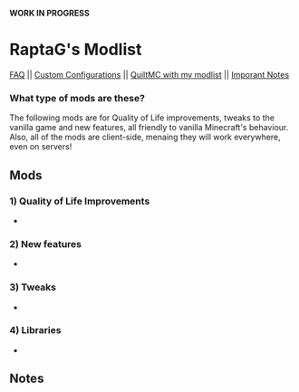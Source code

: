 **WORK IN PROGRESS**

# RaptaG's Modlist

[FAQ](https://github.com/RaptaG/Modlist/wiki/FAQ/) || [Custom Configurations](https://github.com/RaptaG/Modlist/wiki/Mods-and-custom-configurations) || [QuiltMC with my modlist](https://github.com/RaptaG/Modlist/wiki/The-QuiltMC-situation) || [Imporant Notes](https://github.com/RaptaG/Modlist#notes)

### What type of mods are these?

The following mods are for Quality of Life improvements, tweaks to the vanilla game and new features, all friendly to vanilla Minecraft's behaviour. Also, all of the mods are client-side, menaing they will work everywhere, even on servers!

## Mods


### 1) Quality of Life Improvements

- 

### 2) New features

-

### 3) Tweaks

-

### 4) Libraries

-


## Notes

